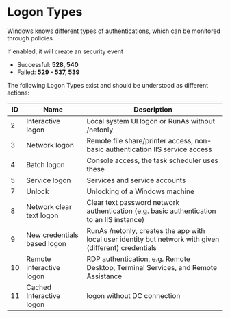 # Logon Types
Windows knows different types of authentications, which can be monitored through policies.

If enabled, it will create an security event
* Successful: **528, 540**
* Failed: **529 - 537, 539**

The following Logon Types exist and should be understood as different actions:

ID | Name | Description
---|------|------------
2 | Interactive logon | Local system UI logon or RunAs without /netonly
3 | Network logon | Remote file share/printer access, non-basic authentication IIS service access
4 | Batch logon | Console access, the task scheduler uses these
5 | Service logon | Services and service accounts
7 | Unlock | Unlocking of a Windows machine
8 | Network clear text logon | Clear text password network authentication (e.g. basic authentication to an IIS instance)
9 | New credentials based logon | RunAs /netonly, creates the app with local user identity but network with given (different) credentials
10 | Remote interactive logon | RDP authentication, e.g. Remote Desktop, Terminal Services, and Remote Assistance
11 | Cached Interactive logon | logon without DC connection
